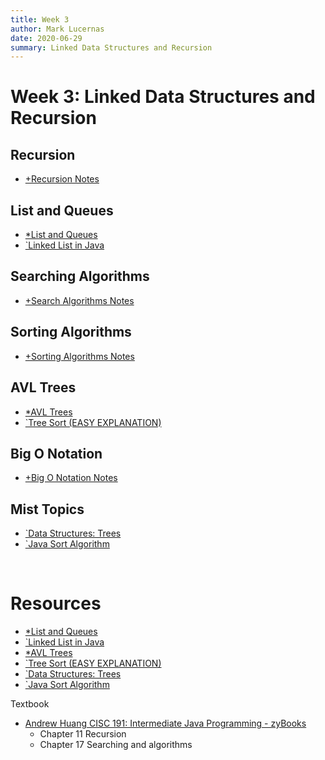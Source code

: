 ```yaml
---
title: Week 3
author: Mark Lucernas
date: 2020-06-29
summary: Linked Data Structures and Recursion
---
```



# Week 3: Linked Data Structures and Recursion

## Recursion

  - [+Recursion Notes](recursion/index)


## List and Queues

  - [*List and Queues](file:../../../../../../files/summer-2020/CISC-191/week-3/list-and-queues.ppt)
  - [`Linked List in Java](https://www.youtube.com/watch?v=195KUinjBpU)


## Searching Algorithms

  - [+Search Algorithms Notes](search-algorithms/index)


## Sorting Algorithms

  - [+Sorting Algorithms Notes](sorting-algorithms/index)


## AVL Trees

  - [*AVL Trees](file:../../../../../../files/summer-2020/CISC-191/week-3/avl-trees.ppt)
  - [`Tree Sort (EASY EXPLANATION)](https://www.youtube.com/watch?v=Qg_a1jrIhoc)


## Big O Notation

  - [+Big O Notation Notes](big-o-notation/index)


## Mist Topics

  - [`Data Structures: Trees](https://www.youtube.com/watch?v=oSWTXtMglKE)
  - [`Java Sort Algorithm](https://www.youtube.com/watch?v=JUOyKSZScW0)


<br>

# Resources

  - [*List and Queues](file:../../../../../../files/summer-2020/CISC-191/week-3/list-and-queues.ppt)
  - [`Linked List in Java](https://www.youtube.com/watch?v=195KUinjBpU)
  - [*AVL Trees](file:../../../../../../files/summer-2020/CISC-191/week-3/avl-trees.ppt)
  - [`Tree Sort (EASY EXPLANATION)](https://www.youtube.com/watch?v=Qg_a1jrIhoc)
  - [`Data Structures: Trees](https://www.youtube.com/watch?v=oSWTXtMglKE)
  - [`Java Sort Algorithm](https://www.youtube.com/watch?v=JUOyKSZScW0)


Textbook

  * [Andrew Huang CISC 191: Intermediate Java Programming - zyBooks](https://www.zybooks.com/)
    - Chapter 11 Recursion
    - Chapter 17 Searching and algorithms

